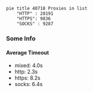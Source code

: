 
```mermaid
pie title 40718 Proxies in list
    "HTTP" : 28191
    "HTTPS": 9836
    "SOCKS" : 9287
```

### Some Info
#### Average Timeout

- mixed: 4.0s
- http: 2.3s
- https: 8.2s
- socks: 6.4s